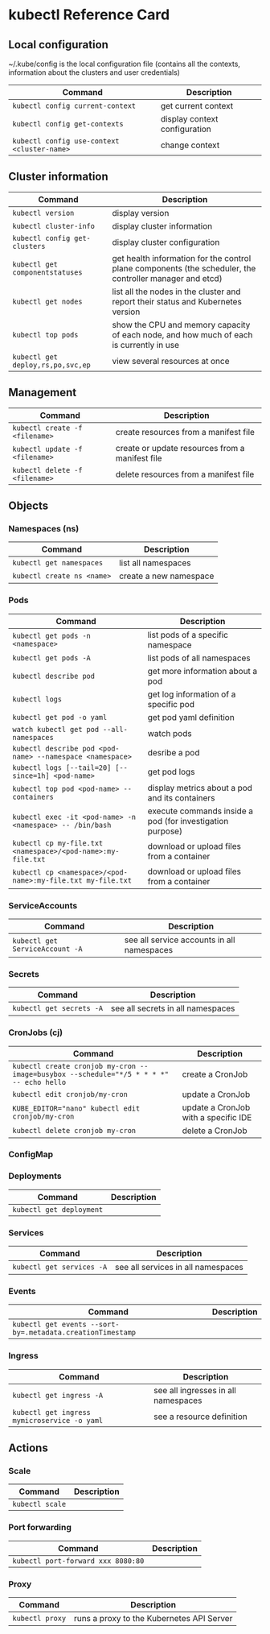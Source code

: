 # kubectl Reference Card

## Local configuration

~/.kube/config is the local configuration file (contains all the contexts, information about the clusters and user credentials)

| Command | Description |
| --- | --- |
|```kubectl config current-context``` |  get current context
|```kubectl config get-contexts``` | display context configuration
|```kubectl config use-context <cluster-name>``` | change context

## Cluster information

| Command | Description |
| --- | --- |
|```kubectl version``` | display version
|```kubectl cluster-info``` | display cluster information
|```kubectl config get-clusters``` | display cluster configuration
|```kubectl get componentstatuses``` | get health information for the control plane components (the scheduler, the controller manager and etcd)
|```kubectl get nodes``` | list all the nodes in the cluster and report their status and Kubernetes version
|```kubectl top pods``` | show the CPU and memory capacity of each node, and how much of each is currently in use
|```kubectl get deploy,rs,po,svc,ep``` | view several resources at once

## Management

| Command | Description |
| --- | --- |
|```kubectl create -f <filename>``` | create resources from a manifest file
|```kubectl update -f <filename>``` | create or update resources from a manifest file
|```kubectl delete -f <filename>``` | delete resources from a manifest file

## Objects
### Namespaces (ns)

| Command | Description |
| --- | --- |
|```kubectl get namespaces``` | list all namespaces
|```kubectl create ns <name>``` | create a new namespace

### Pods

| Command | Description |
| --- | --- |
|```kubectl get pods -n <namespace>``` | list pods of a specific namespace
|```kubectl get pods -A``` | list pods of all namespaces
|```kubectl describe pod``` | get more information about a pod
|```kubectl logs``` | get log information of a specific pod
|```kubectl get pod -o yaml``` | get pod yaml definition
|```watch kubectl get pod --all-namespaces``` | watch pods
|```kubectl describe pod <pod-name> --namespace <namespace>``` |  desribe a pod
|```kubectl logs [--tail=20] [--since=1h] <pod-name>``` | get pod logs
|```kubectl top pod <pod-name> --containers``` |  display metrics about a pod and its containers
|```kubectl exec -it <pod-name> -n <namespace> -- /bin/bash``` | execute commands inside a pod (for investigation purpose)
|```kubectl cp my-file.txt <namespace>/<pod-name>:my-file.txt``` |  download or upload files from a container
|```kubectl cp <namespace>/<pod-name>:my-file.txt my-file.txt``` |  download or upload files from a container

### ServiceAccounts

| Command | Description |
| --- | --- |
|```kubectl get ServiceAccount -A``` | see all service accounts in all namespaces

### Secrets
| Command | Description |
| --- | --- |
|```kubectl get secrets -A``` | see all secrets in all namespaces

### CronJobs (cj)

| Command | Description |
| --- | --- |
|```kubectl create cronjob my-cron --image=busybox --schedule="*/5 * * * *" -- echo hello``` | create a CronJob
|```kubectl edit cronjob/my-cron``` | update a CronJob
|```KUBE_EDITOR="nano" kubectl edit cronjob/my-cron``` | update a CronJob with a specific IDE
|```kubectl delete cronjob my-cron``` | delete a CronJob

### ConfigMap

### Deployments

| Command | Description |
| --- | --- |
|```kubectl get deployment``` |

### Services

| Command | Description |
| --- | --- |
|```kubectl get services -A``` | see all services in all namespaces

### Events

| Command | Description |
| --- | --- |
|```kubectl get events --sort-by=.metadata.creationTimestamp```| 

### Ingress

| Command | Description |
| --- | --- |
|```kubectl get ingress -A``` | see all ingresses in all namespaces
|```kubectl get ingress mymicroservice -o yaml``` | see a resource definition

## Actions
### Scale
| Command | Description |
| --- | --- |
|```kubectl scale``` | 

### Port forwarding
| Command | Description |
| --- | --- |
|```kubectl port-forward xxx 8080:80``` |

### Proxy
| Command | Description |
| --- | --- |
|```kubectl proxy```|  runs a proxy to the Kubernetes API Server

